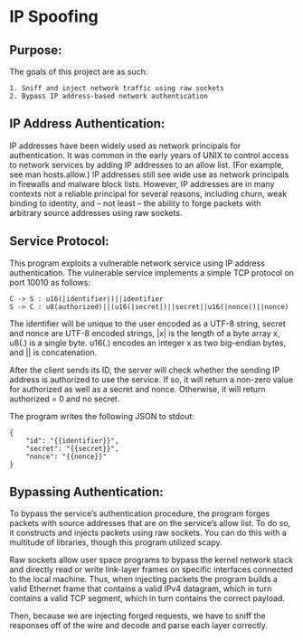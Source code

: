 # IP Spoofing

## Purpose:
The goals of this project are as such:

    1. Sniff and inject network traffic using raw sockets
    2. Bypass IP address-based network authentication

## IP Address Authentication:
IP addresses have been widely used as network principals for authentication. It was common in the early years of UNIX to control access to network services by adding IP addresses to an allow list. (For example, see man hosts.allow.) IP addresses still see wide use as network principals in firewalls and malware block lists. However, IP addresses are in many contexts not a reliable principal for several reasons, including churn, weak binding to identity, and – not least – the ability to forge packets with arbitrary source addresses using raw sockets.

## Service Protocol:
This program exploits a vulnerable network service using IP address authentication. The vulnerable service implements a simple TCP protocol on port 10010 as follows:

    C -> S : u16(|identifier|)||identifier
    S -> C : u8(authorized)||(u16(|secret|)||secret||u16(|nonce|)||nonce)
    
The identifier will be unique to the user encoded as a UTF-8 string, secret and nonce are UTF-8 encoded strings, |x| is the length of a byte array x, u8(.) is a single byte. u16(.) encodes an integer x as two big-endian bytes, and || is concatenation.

After the client sends its ID, the server will check whether the sending IP address is authorized to use the service. If so, it will return a non-zero value for authorized as well as a secret and nonce. Otherwise, it will return authorized = 0 and no secret.

The program writes the following JSON to stdout:

    {
        "id": "{{identifier}}",
        "secret": "{{secret}}",
        "nonce": "{{nonce}}"
    }
    
## Bypassing Authentication:
To bypass the service’s authentication procedure, the program forges packets with source addresses that are on the service’s allow list. To do so, it constructs and injects packets using raw sockets. You can do this with a multitude of libraries, though this program utilized scapy.

Raw sockets allow user space programs to bypass the kernel network stack and directly read or write link-layer frames on specific interfaces connected to the local machine. Thus, when injecting packets the program builds a valid Ethernet frame that contains a valid IPv4 datagram, which in turn contains a valid TCP segment, which in turn contains the correct payload.

Then, because we are injecting forged requests, we have to sniff the responses off of the wire and decode and parse each layer correctly.

